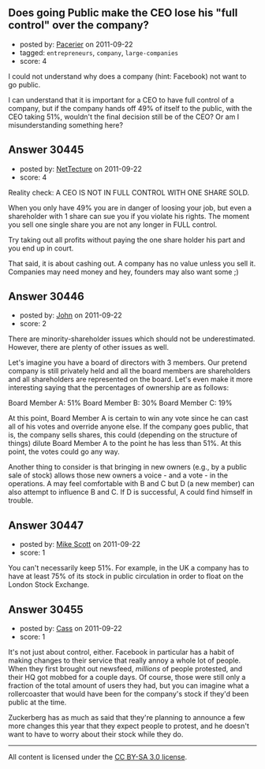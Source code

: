 ## Does going Public make the CEO lose his "full control" over the company?

- posted by: [Pacerier](https://stackexchange.com/users/-1/10334-pacerier) on 2011-09-22
- tagged: `entrepreneurs`, `company`, `large-companies`
- score: 4


I could not understand why does a company (hint: Facebook) not want to go public.

I can understand that it is important for a CEO to have full control of a company, but if the company hands off 49% of itself to the public, with the CEO taking 51%, wouldn't the final decision still be of the CEO? Or am I misunderstanding something here?



## Answer 30445

- posted by: [NetTecture](https://stackexchange.com/users/-1/3350-nettecture) on 2011-09-22
- score: 4

Reality check: A CEO IS NOT IN FULL CONTROL WITH ONE SHARE SOLD.

When you only have 49% you are in danger of loosing your job, but even a shareholder with 1 share can sue you if you violate his rights. The moment you sell one single share you are not any longer in FULL control.

Try taking out all profits without paying the one share holder his part and you end up in court.

That said, it is about cashing out. A company has no value unless you sell it. Companies may need money and hey, founders may also want some ;)


## Answer 30446

- posted by: [John](https://stackexchange.com/users/-1/13157-john) on 2011-09-22
- score: 2

There are minority-shareholder issues which should not be underestimated. However, there are plenty of other issues as well.

Let's imagine you have a board of directors with 3 members. Our pretend company is still privately held and all the board members are shareholders and all shareholders are represented on the board. Let's even make it more interesting saying that the percentages of ownership are as follows:

Board Member A: 51%
Board Member B: 30%
Board Member C: 19%

At this point, Board Member A is certain to win any vote since he can cast all of his votes and override anyone else. If the company goes public, that is, the company sells shares, this could (depending on the structure of things) dilute Board Member A to the point he has less than 51%. At this point, the votes could go any way.

Another thing to consider is that bringing in new owners (e.g., by a public sale of stock) allows those new owners a voice - and a vote - in the operations. A may feel comfortable with B and C but D (a new member) can also attempt to influence B and C. If D is successful, A could find himself in trouble.




## Answer 30447

- posted by: [Mike Scott](https://stackexchange.com/users/-1/6167-mike-scott) on 2011-09-22
- score: 1

You can't necessarily keep 51%. For example, in the UK a company has to have at least 75% of its stock in public circulation in order to float on the London Stock Exchange.


## Answer 30455

- posted by: [Cass](https://stackexchange.com/users/-1/12436-cass) on 2011-09-22
- score: 1

It's not just about control, either. Facebook in particular has a habit of making changes to their service that really annoy a whole lot of people. When they first brought out newsfeed, *millions* of people protested, and their HQ got mobbed for a couple days. Of course, those were still only a fraction of the total amount of users they had, but you can imagine what a rollercoaster that would have been for the company's stock if they'd been public at the time. 

Zuckerberg has as much as said that they're planning to announce a few more changes this year that they expect people to protest, and he doesn't want to have to worry about their stock while they do. 



---

All content is licensed under the [CC BY-SA 3.0 license](https://creativecommons.org/licenses/by-sa/3.0/).
